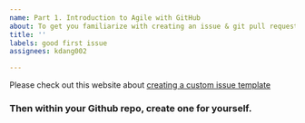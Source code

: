 ```yaml
---
name: Part 1. Introduction to Agile with GitHub
about: To get you familiarize with creating an issue & git pull request
title: ''
labels: good first issue
assignees: kdang002

---
```


Please check out this website about [creating a custom issue template](https://guides.github.com/features/issuesLinks)
### Then within your Github repo, create one for yourself.
